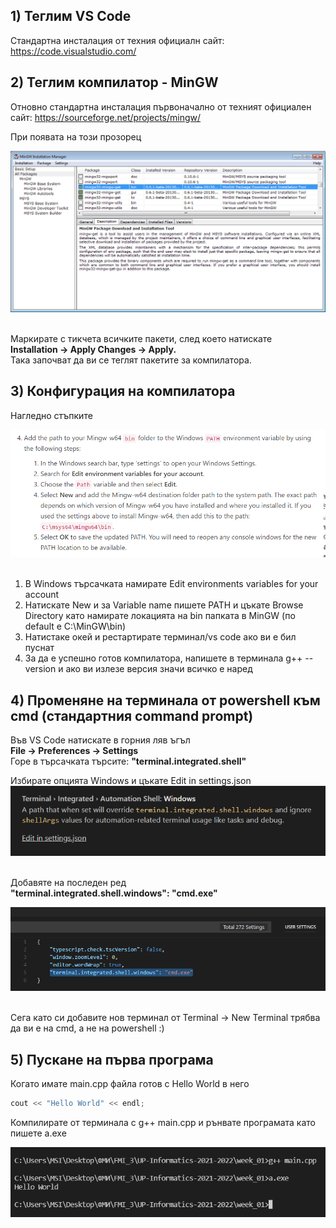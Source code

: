## 1) Теглим VS Code 
Стандартна инсталация от техния официалн сайт:
https://code.visualstudio.com/

## 2) Теглим компилатор - MinGW
Отновно стандартна инсталация първоначално от техният официален сайт:
https://sourceforge.net/projects/mingw/

При появата на този прозорец

![](images/mingw.png) &nbsp;&nbsp;&nbsp;&nbsp;&nbsp;&nbsp;&nbsp;&nbsp;&nbsp;&nbsp;&nbsp;&nbsp;&nbsp;&nbsp;&nbsp;&nbsp;&nbsp;&nbsp;&nbsp;&nbsp;&nbsp;&nbsp;&nbsp;&nbsp;&nbsp;&nbsp;&nbsp;&nbsp;&nbsp;&nbsp;&nbsp;&nbsp;

Маркирате с тикчета всичките пакети, след което натискате <br>
<b>Installation -> Apply Changes -> Apply.</b> <br>
Така започват да ви се теглят пакетите за компилатора.

## 3) Конфигурация на компилатора

Нагледно стъпките

![](images/steps.png) &nbsp;&nbsp;&nbsp;&nbsp;&nbsp;&nbsp;&nbsp;&nbsp;&nbsp;&nbsp;&nbsp;&nbsp;&nbsp;&nbsp;&nbsp;&nbsp;&nbsp;&nbsp;&nbsp;&nbsp;&nbsp;&nbsp;&nbsp;&nbsp;&nbsp;&nbsp;&nbsp;&nbsp;&nbsp;&nbsp;&nbsp;&nbsp;


1. В Windows търсачката намирате Edit environments variables for your account
2. Натискате New и за Variable name пишете PATH и цъкате Browse Directory като намирате локацията на bin папката в MinGW (по default e C:\MinGW\bin)
3. Натистаке окей и рестартирате терминал/vs code ако ви е бил пуснат
4. За да е успешно готов компилатора, напишете в терминала g++ --version и ако ви излезе версия значи всичко е наред


## 4) Променяне на терминала от powershell към cmd (стандартния command prompt)

Във VS Code натискате в горния ляв ъгъл <br>
<b>File -> Preferences -> Settings </b><br>
Горе в търсачката търсите: <b>"terminal.integrated.shell" </b><br>

Избирате опцията Windows и цъкате Edit in settings.json
![](images/cmd.png) &nbsp;&nbsp;&nbsp;&nbsp;&nbsp;&nbsp;&nbsp;&nbsp;&nbsp;&nbsp;&nbsp;&nbsp;&nbsp;&nbsp;&nbsp;&nbsp;&nbsp;&nbsp;&nbsp;&nbsp;&nbsp;&nbsp;&nbsp;&nbsp;&nbsp;&nbsp;&nbsp;&nbsp;&nbsp;&nbsp;&nbsp;&nbsp;

Добавяте на последен ред <br>
<b>"terminal.integrated.shell.windows": "cmd.exe"</b>

![](images/cmd2.png) &nbsp;&nbsp;&nbsp;&nbsp;&nbsp;&nbsp;&nbsp;&nbsp;&nbsp;&nbsp;&nbsp;&nbsp;&nbsp;&nbsp;&nbsp;&nbsp;&nbsp;&nbsp;&nbsp;&nbsp;&nbsp;&nbsp;&nbsp;&nbsp;&nbsp;&nbsp;&nbsp;&nbsp;&nbsp;&nbsp;&nbsp;&nbsp;

Сега като си добавите нов терминал от Terminal -> New Terminal трябва да ви е на cmd, а не на powershell :)

## 5) Пускане на първа програма

Когато имате main.cpp файла готов с Hello World в него
```c++
cout << "Hello World" << endl;
```
Компилирате от терминала с g++ main.cpp и рънвате програмата като пишете a.exe

![](images/cmd3.png) &nbsp;&nbsp;&nbsp;&nbsp;&nbsp;&nbsp;&nbsp;&nbsp;&nbsp;&nbsp;&nbsp;&nbsp;&nbsp;&nbsp;&nbsp;&nbsp;&nbsp;&nbsp;&nbsp;&nbsp;&nbsp;&nbsp;&nbsp;&nbsp;&nbsp;&nbsp;&nbsp;&nbsp;&nbsp;&nbsp;&nbsp;&nbsp;
